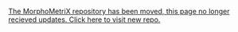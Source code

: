 <a href="https://github.com/ZappyMan/MorphoMetriX-V2/tree/master/demo"> The MorphoMetriX repository has been moved, this page no longer recieved updates. Click here to visit new repo.</a>
